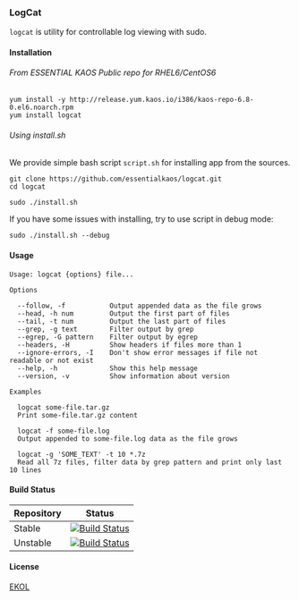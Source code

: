 ### LogCat

`logcat` is utility for controllable log viewing with sudo.

#### Installation

###### From ESSENTIAL KAOS Public repo for RHEL6/CentOS6

```
yum install -y http://release.yum.kaos.io/i386/kaos-repo-6.8-0.el6.noarch.rpm
yum install logcat
```

###### Using install.sh

We provide simple bash script `script.sh` for installing app from the sources.

```
git clone https://github.com/essentialkaos/logcat.git
cd logcat

sudo ./install.sh
```

If you have some issues with installing, try to use script in debug mode:

```
sudo ./install.sh --debug
```

#### Usage

```
Usage: logcat {options} file...

Options

  --follow, -f           Output appended data as the file grows
  --head, -h num         Output the first part of files
  --tail, -t num         Output the last part of files
  --grep, -g text        Filter output by grep
  --egrep, -G pattern    Filter output by egrep
  --headers, -H          Show headers if files more than 1
  --ignore-errors, -I    Don't show error messages if file not readable or not exist
  --help, -h             Show this help message
  --version, -v          Show information about version

Examples

  logcat some-file.tar.gz
  Print some-file.tar.gz content

  logcat -f some-file.log
  Output appended to some-file.log data as the file grows

  logcat -g 'SOME_TEXT' -t 10 *.7z
  Read all 7z files, filter data by grep pattern and print only last 10 lines

```

#### Build Status

| Repository | Status |
|------------|--------|
| Stable | [![Build Status](https://travis-ci.org/essentialkaos/logcat.svg?branch=master)](https://travis-ci.org/essentialkaos/logcat) |
| Unstable | [![Build Status](https://travis-ci.org/essentialkaos/logcat.svg?branch=develop)](https://travis-ci.org/essentialkaos/logcat) |

#### License

[EKOL](https://essentialkaos.com/ekol)

